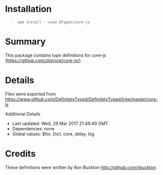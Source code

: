 # Installation
> `npm install --save @types/core-js`

# Summary
This package contains type definitions for core-js (https://github.com/zloirock/core-js/).

# Details
Files were exported from https://www.github.com/DefinitelyTyped/DefinitelyTyped/tree/master/core-js

Additional Details
 * Last updated: Wed, 29 Mar 2017 21:49:49 GMT
 * Dependencies: none
 * Global values: $for, Dict, core, delay, log

# Credits
These definitions were written by Ron Buckton <http://github.com/rbuckton>.
